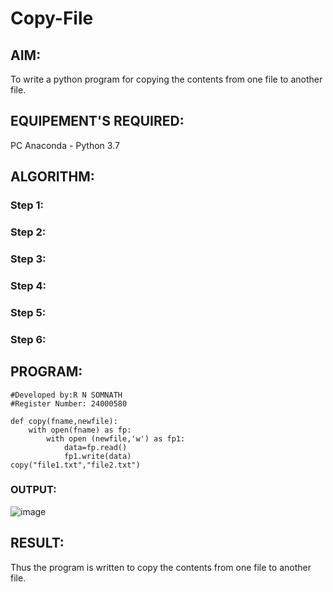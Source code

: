 # Copy-File
## AIM:
To write a python program for copying the contents from one file to another file.
## EQUIPEMENT'S REQUIRED: 
PC
Anaconda - Python 3.7
## ALGORITHM: 
### Step 1:

### Step 2: 
 
### Step 3: 

### Step 4:  

### Step 5: 

### Step 6: 

## PROGRAM:
```
#Developed by:R N SOMNATH
#Register Number: 24000580

def copy(fname,newfile):
    with open(fname) as fp:
        with open (newfile,'w') as fp1:
            data=fp.read()
            fp1.write(data)
copy("file1.txt","file2.txt")
```

### OUTPUT:
![image](https://github.com/user-attachments/assets/d098a391-9699-46bd-99a6-1a243af9e672)




## RESULT:
Thus the program is written to copy the contents from one file to another file.
